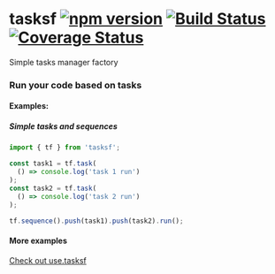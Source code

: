 # tasksf [![npm version](https://img.shields.io/npm/v/tasksf.svg?style=flat)](https://www.npmjs.com/package/tasksf) [![Build Status](https://img.shields.io/travis/ranapat/tasksf/master.svg?style=flat)](https://travis-ci.org/ranapat/tasksf) [![Coverage Status](https://img.shields.io/coveralls/ranapat/tasksf/master.svg?style=flat)](https://coveralls.io/github/ranapat/tasksf?branch=master)
Simple tasks manager factory

### Run your code based on tasks

#### Examples:

##### Simple tasks and sequences
```javascript
import { tf } from 'tasksf';

const task1 = tf.task(
  () => console.log('task 1 run')
);
const task2 = tf.task(
  () => console.log('task 2 run')
);

tf.sequence().push(task1).push(task2).run();
```

#### More examples

[Check out use.tasksf](http://github.com/ranapat/use.tasksf)